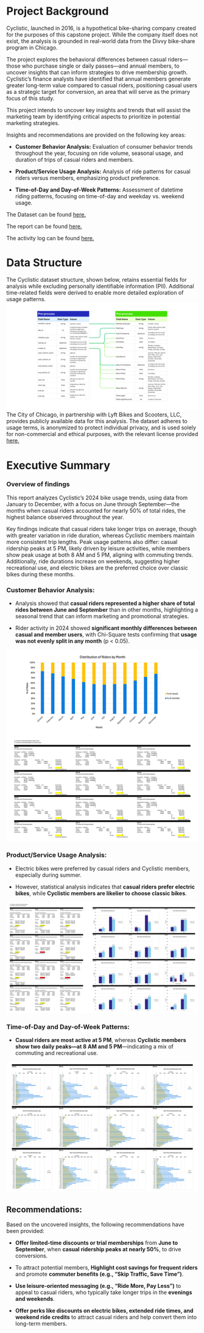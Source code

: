 # Project Background
Cyclistic, launched in 2016, is a hypothetical bike-sharing company created for the purposes of this capstone project. While the company itself does not exist, the analysis is grounded in real-world data from the Divvy bike-share program in Chicago.

The project explores the behavioral differences between casual riders—those who purchase single or daily passes—and annual members, to uncover insights that can inform strategies to drive membership growth. Cyclistic’s finance analysts have identified that annual members generate greater long-term value compared to casual riders, positioning casual users as a strategic target for conversion, an area that will serve as the primary focus of this study.

This project intends to uncover key insights and trends that will assist the marketing team by identifying critical aspects to prioritize in potential marketing strategies.

Insights and recommendations are provided on the following key areas:
- **Customer Behavior Analysis:** Evaluation of consumer behavior trends throughout the year, focusing on ride volume, seasonal usage, and duration of trips of casual riders and members.
  
- **Product/Service Usage Analysis:** Analysis of ride patterns for casual riders versus members, emphasizing product preference.
  
- **Time-of-Day and Day-of-Week Patterns:** Assessment of datetime riding patterns, focusing on time-of-day and weekday vs. weekend usage.

The Dataset can be found [here.](2024_Cyclisticdata)

The report can be found [here.](Cyclistic_Documents/2024Cyclistic_report.pdf)

The activity log can be found [here.](Cyclistic_Documents/Cyclistic_Capstone_ProjectLog.pdf)


# Data Structure

The Cyclistic dataset structure, shown below, retains essential fields for analysis while excluding personally identifiable information (PII). Additional time-related fields were derived to enable more detailed exploration of usage patterns.
![Entitiy Relationship Diagram](images/Cyclistic_ERD.png)
The City of Chicago, in partnership with Lyft Bikes and Scooters, LLC, provides publicly available data for this analysis. The dataset adheres to usage terms, is anonymized to protect individual privacy, and is used solely for non-commercial and ethical purposes, with the relevant license provided [here.](Cyclistic_Documents/Data_License_Agreement_Divvy_Bikes.png)



# Executive Summary

### Overview of findings
This report analyzes Cyclistic’s 2024 bike usage trends, using data from January to December, with a focus on June through September—the months when casual riders accounted for nearly 50% of total rides, the highest balance observed throughout the year.

Key findings indicate that casual riders take longer trips on average, though with greater variation in ride duration, whereas Cyclistic members maintain more consistent trip lengths. Peak usage patterns also differ: casual ridership peaks at 5 PM, likely driven by leisure activities, while members show peak usage at both 8 AM and 5 PM, aligning with commuting trends. Additionally, ride durations increase on weekends, suggesting higher recreational use, and electric bikes are the preferred choice over classic bikes during these months.


### Customer Behavior Analysis:

- Analysis showed that **casual riders represented a higher share of total rides between June and September** than in other months, highlighting a seasonal trend that can inform marketing and promotional strategies.

- Rider activity in 2024 showed **significant monthly differences between casual and member users**, with Chi-Square tests confirming that **usage was not evenly split in any month** (p < 0.05).
  
![Distribution of Rides by Month](images/distribution-riders-by-month.png)
![Chi-square GOF test](images/chi-square-test-membershiptype.png)


### Product/Service Usage Analysis:

- Electric bikes were preferred by casual riders and Cyclistic members, especially during summer.

- However, statistical analysis indicates that **casual riders prefer electric bikes**, while **Cyclistic members are likelier to choose classic bikes**.

![image prefered bike type](images/barchart&stattest-preferedbiketype.png)

### Time-of-Day and Day-of-Week Patterns:

- **Casual riders are most active at 5 PM**, whereas **Cyclistic members show two daily peaks—at 8 AM and 5 PM**—indicating a mix of commuting and recreational use.

![peak ride times graphic](images/barchart-ridepeak.png)

## Recommendations:

Based on the uncovered insights, the following recommendations have been provided:

- **Offer limited-time discounts or trial memberships** from **June to September**, when **casual ridership peaks at nearly 50%**, to drive conversions.

- To attract potential members, **Highlight cost savings for frequent riders** and promote **commuter benefits (e.g., “Skip Traffic, Save Time”)**.

- **Use leisure-oriented messaging (e.g., “Ride More, Pay Less”)** to appeal to casual riders, who typically take longer trips in the **evenings and weekends**.

- **Offer perks like discounts on electric bikes, extended ride times, and weekend ride credits** to attract casual riders and help convert them into long-term members.


